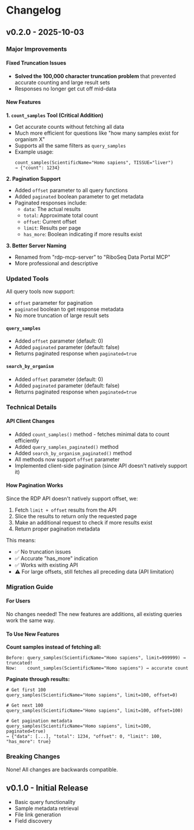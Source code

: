# Changelog

## v0.2.0 - 2025-10-03

### Major Improvements

#### Fixed Truncation Issues
- **Solved the 100,000 character truncation problem** that prevented accurate counting and large result sets
- Responses no longer get cut off mid-data

#### New Features

**1. `count_samples` Tool (Critical Addition)**
- Get accurate counts without fetching all data
- Much more efficient for questions like "how many samples exist for organism X"
- Supports all the same filters as `query_samples`
- Example usage:
  ```
  count_samples(ScientificName="Homo sapiens", TISSUE="liver")
  → {"count": 1234}
  ```

**2. Pagination Support**
- Added `offset` parameter to all query functions
- Added `paginated` boolean parameter to get metadata
- Paginated responses include:
  - `data`: The actual results
  - `total`: Approximate total count
  - `offset`: Current offset
  - `limit`: Results per page
  - `has_more`: Boolean indicating if more results exist

**3. Better Server Naming**
- Renamed from "rdp-mcp-server" to "RiboSeq Data Portal MCP"
- More professional and descriptive

### Updated Tools

All query tools now support:
- `offset` parameter for pagination
- `paginated` boolean to get response metadata
- No more truncation of large result sets

#### `query_samples`
- Added `offset` parameter (default: 0)
- Added `paginated` parameter (default: false)
- Returns paginated response when `paginated=true`

#### `search_by_organism`
- Added `offset` parameter (default: 0)
- Added `paginated` parameter (default: false)
- Returns paginated response when `paginated=true`

### Technical Details

#### API Client Changes
- Added `count_samples()` method - fetches minimal data to count efficiently
- Added `query_samples_paginated()` method
- Added `search_by_organism_paginated()` method
- All methods now support `offset` parameter
- Implemented client-side pagination (since API doesn't natively support it)

#### How Pagination Works
Since the RDP API doesn't natively support offset, we:
1. Fetch `limit + offset` results from the API
2. Slice the results to return only the requested page
3. Make an additional request to check if more results exist
4. Return proper pagination metadata

This means:
- ✅ No truncation issues
- ✅ Accurate "has_more" indication
- ✅ Works with existing API
- ⚠️ For large offsets, still fetches all preceding data (API limitation)

### Migration Guide

#### For Users
No changes needed! The new features are additions, all existing queries work the same way.

#### To Use New Features

**Count samples instead of fetching all:**
```
Before: query_samples(ScientificName="Homo sapiens", limit=999999) → truncated!
Now:    count_samples(ScientificName="Homo sapiens") → accurate count
```

**Paginate through results:**
```
# Get first 100
query_samples(ScientificName="Homo sapiens", limit=100, offset=0)

# Get next 100
query_samples(ScientificName="Homo sapiens", limit=100, offset=100)

# Get pagination metadata
query_samples(ScientificName="Homo sapiens", limit=100, paginated=true)
→ {"data": [...], "total": 1234, "offset": 0, "limit": 100, "has_more": true}
```

### Breaking Changes

None! All changes are backwards compatible.

## v0.1.0 - Initial Release

- Basic query functionality
- Sample metadata retrieval
- File link generation
- Field discovery
